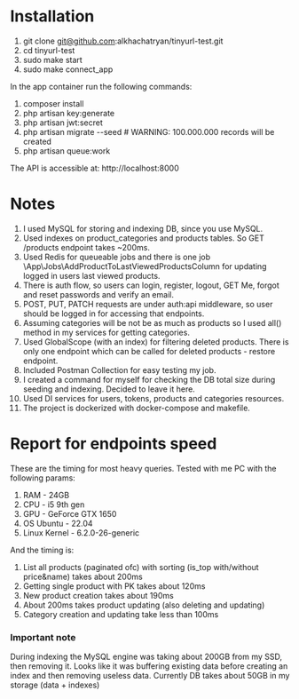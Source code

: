 # Installation
1. git clone git@github.com:alkhachatryan/tinyurl-test.git
2. cd tinyurl-test
3. sudo make start
4. sudo make connect_app 

In the app container run the following commands:
1. composer install
2. php artisan key:generate
3. php artisan jwt:secret
4. php artisan migrate --seed # WARNING: 100.000.000 records will be created
5. php artisan queue:work

The API is accessible at: http://localhost:8000

# Notes
1. I used MySQL for storing and indexing DB, since you use MySQL.
2. Used indexes on product_categories and products tables. So GET /products endpoint takes ~200ms.
3. Used Redis for queueable jobs and there is one job \App\Jobs\AddProductToLastViewedProductsColumn for updating logged in users last viewed products.
4. There is auth flow, so users can login, register, logout, GET Me, forgot and reset passwords and verify an email.
5. POST, PUT, PATCH requests are under auth:api middleware, so user should be logged in for accessing that endpoints.
6. Assuming categories will be not be as much as products so I used all() method in my services for getting categories.
7. Used GlobalScope (with an index) for filtering deleted products. There is only one endpoint which can be called for deleted products - restore endpoint.
8. Included Postman Collection for easy testing my job.
9. I created a command for myself for checking the DB total size during seeding and indexing. Decided to leave it here.
10. Used DI services for users, tokens, products and categories resources.
11. The project is dockerized with docker-compose and makefile.

# Report for endpoints speed
These are the timing for most heavy queries. Tested with me PC with the following params:
1. RAM - 24GB
2. CPU - i5 9th gen
3. GPU - GeForce GTX 1650
4. OS Ubuntu - 22.04
5. Linux Kernel - 6.2.0-26-generic

And the timing is:
1. List all products (paginated ofc) with sorting (is_top with/without price&name) takes about 200ms
2. Getting single product with PK takes about 120ms
3. New product creation takes about 190ms
4. About 200ms takes product updating (also deleting and updating)
5. Category creation and updating take less than 100ms

### Important note
During indexing the MySQL engine was taking about 200GB from my SSD, then removing it. Looks like it was buffering existing data before creating an index and then removing useless data. Currently DB takes about 50GB in my storage (data + indexes)
